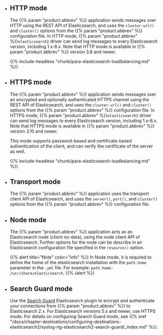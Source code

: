 ---
---
<!-- DISCLAIMER: This file is based on the syslog-ng Open Source Edition documentation https://github.com/balabit/syslog-ng-ose-guides/commit/2f4a52ee61d1ea9ad27cb4f3168b95408fddfdf2 and is used under the terms of The syslog-ng Open Source Edition Documentation License. The file has been modified by Axoflow. -->
  - ## HTTP mode
    
    The {{% param "product.abbrev" %}} application sends messages over HTTP using the REST API of Elasticsearch, and uses the `cluster-url()` and `cluster()` options from the {{% param "product.abbrev" %}} configuration file. In HTTP mode, {{% param "product.abbrev" %}}`elasticsearch2` driver can send log messages to every Elasticsearch version, including 1.x-6.x. Note that HTTP mode is available in {{% param "product.abbrev" %}} version 3.8 and newer.
    
    {{% include-headless "chunk/para-elasticsearch-loadbalancing.md" %}}

  - ## HTTPS mode
    
    The {{% param "product.abbrev" %}} application sends messages over an encrypted and optionally authenticated HTTPS channel using the REST API of Elasticsearch, and uses the `cluster-url()` and `cluster()` options from the {{% param "product.abbrev" %}} configuration file. In HTTPS mode, {{% param "product.abbrev" %}}`elasticsearch2` driver can send log messages to every Elasticsearch version, including 1.x-6.x. Note that HTTPS mode is available in {{% param "product.abbrev" %}} version 3.10 and newer.
    
    This mode supports password-based and certificate-based authentication of the client, and can verify the certificate of the server as well.
    
    {{% include-headless "chunk/para-elasticsearch-loadbalancing.md" %}}

  - ## Transport mode
    
    The {{% param "product.abbrev" %}} application uses the transport client API of Elasticsearch, and uses the `server()`, `port()`, and `cluster()` options from the {{% param "product.abbrev" %}} configuration file.

  - ## Node mode
    
    The {{% param "product.abbrev" %}} application acts as an Elasticsearch node (client no-data), using the node client API of Elasticsearch. Further options for the node can be describe in an Elasticsearch configuration file specified in the `resource()` option.
    
    {{% alert title="Note" color="info" %}}
In Node mode, it is required to define the home of the elasticsearch installation with the `path.home` parameter in the `.yml` file. For example: `path.home: /usr/share/elasticsearch`.
    {{% /alert %}}

  - ## Search Guard mode
    
    Use the [Search Guard](https://search-guard.com/) Elasticsearch plugin to encrypt and authenticate your connections from {{% param "product.abbrev" %}} to Elasticsearch 2.x. For Elasticsearch versions 5.x and newer, use HTTPS mode. For details on configuring Search Guard mode, see {{% xref "/docs/chapter-destinations/configuring-destinations-elasticsearch2/syslog-ng-elasticsearch2-search-guard/_index.md" %}}.
